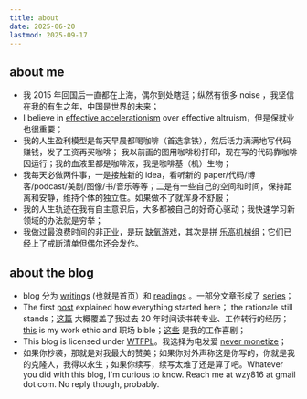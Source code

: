 ```yaml
---
title: about
date: 2025-06-20
lastmod: 2025-09-17
---
```


## about me

- 我 2015 年回国后一直都在上海，偶尔到处瞎逛；纵然有很多 noise ，我坚信在我的有生之年，中国是世界的未来；
- I believe in [effective accelerationism](https://en.wikipedia.org/wiki/Effective_accelerationism) over effective altruism，但是保就业也很重要；
- 我的人生盈利模型是每天早晨都喝咖啡（首选拿铁），然后活力满满地写代码赚钱，发了工资再买咖啡； 我以前画的图用咖啡粉打印，现在写的代码靠咖啡因运行；我的血液里都是咖啡液，我是咖啡基（机）生物；
- 我每天必做两件事，一是接触新的 idea，看听新的 paper/代码/博客/podcast/美剧/图像/书/音乐等等；二是有一些自己的空间和时间，保持距离和安静，维持个体的独立性。如果做不了就浑身不舒服；
- 我的人生轨迹在我有自主意识后，大多都被自己的好奇心驱动；我快速学习新领域的办法就是穷举；
- 我做过最浪费时间的非正业，是玩 [缺氧游戏](https://store.steampowered.com/app/457140/_/)，其次是拼 [乐高机械组](https://www.lego.com/en-us/themes/technic)；它们已经上了戒断清单但偶尔还会发作。

## about the blog

- blog 分为 [writings](/blog/writings) (也就是首页）和 [readings](/blog/readings) 。一部分文章形成了 [series](/blog/series/)；
- The first [post](/blog/2024/why-blog/) explained how everything started here； the rationale still stands；[这篇](/blog/2024/建筑转码-monologue/) 大概覆盖了我过去 20 年时间读书转专业、工作转行的经历；[this](/blog/2024/team-spirit-胡诌/) is my work ethic and 职场 bible；[这些](/blog/series/职场怪诞/) 是我的工作喜剧；
- This blog is licensed under [WTFPL](https://www.wtfpl.net/)。我选择为电发爱 [never monetize](https://nevermonetize.com/)；
- 如果你抄袭，那就是对我最大的赞美；如果你对外声称这是你写的，你就是我的克隆人，我得以永生；如果你续写，续写太难了还是算了吧。Whatever you did with this blog, I'm curious to know. Reach me at wzy816 at gmail dot com. No reply though, probably.
